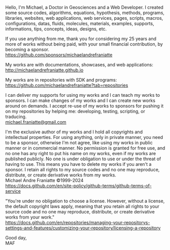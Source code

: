 ﻿  
Hello, I'm Michael, a Doctor in Geosciences and a Web Developer. I created some source codes, algorithms, equations, hypothesis, methods, programs, libraries, websites, web applications, web services, pages, scripts, macros, configurations, datas, fluids, molecules, materials, examples, supports, informations, tips, concepts, ideas, designs, etc.  
  
If you use anything from me, thank you for considering my 25 years and more of works without being paid, with your small financial contribution, by becoming a sponsor.  
https://github.com/sponsors/michaelandrefraniatte  
  
My works are with documentations, showcases, and web applications:  
http://michaelandrefraniatte.github.io  
  
My works are in repositories with SDK and programs:  
https://github.com/michaelandrefraniatte?tab=repositories  
  
I can deliver my supports for using my works and I can teach my works to sponsors. I can make changes of my works and I can create new works around on demands. I accept re-use of my works to sponsors for pushing it on my repositories by helping me: developing, testing, scripting, or traducing.  
michael.franiatte@gmail.com  
  
I'm the exclusive author of my works and I hold all copyrights and intellectual properties. For using anything, only in private manner, you need to be a sponsor, otherwise I'm not agree, like using my works in public manner or in commercial manner. No permission is granted for free use, and no one has any right to put his name on my works, even if my works are published publicly. No one is under obligation to use or under the threat of having to use. This means you have to delete my works if you aren't a sponsor. I retain all rights to my source codes and no one may reproduce, distribute, or create derivative works from my works.  
Michael Andre Franiatte ©1999-2024  
https://docs.github.com/en/site-policy/github-terms/github-terms-of-service  
  
"You're under no obligation to choose a license. However, without a license, the default copyright laws apply, meaning that you retain all rights to your source code and no one may reproduce, distribute, or create derivative works from your work."  
https://docs.github.com/en/repositories/managing-your-repositorys-settings-and-features/customizing-your-repository/licensing-a-repository  
  
Good day,  
MAF  
  